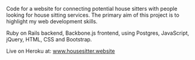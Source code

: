Code for a website for connecting potential house sitters with people looking for house sitting services. The primary aim of this project is to highlight my web development skills.

Ruby on Rails backend, Backbone.js frontend, using Postgres, JavaScript, jQuery, HTML, CSS and Bootstrap.

Live on Heroku at: www.housesitter.website
